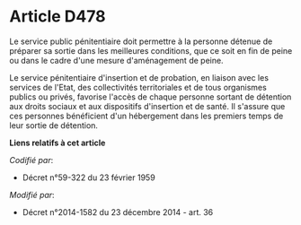 # Article D478

Le service public pénitentiaire doit permettre à la personne détenue de préparer sa sortie dans les meilleures conditions,
que ce soit en fin de peine ou dans le cadre d'une mesure d'aménagement de peine.

Le service pénitentiaire d'insertion et de probation, en liaison avec les services de l'Etat, des collectivités territoriales
et de tous organismes publics ou privés, favorise l'accès de chaque personne sortant de détention aux droits sociaux et aux
dispositifs d'insertion et de santé. Il s'assure que ces personnes bénéficient d'un hébergement dans les premiers temps de
leur sortie de détention.

**Liens relatifs à cet article**

_Codifié par_:

  - Décret n°59-322 du 23 février 1959

_Modifié par_:

  - Décret n°2014-1582 du 23 décembre 2014 - art. 36

